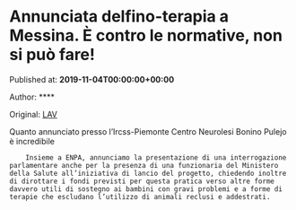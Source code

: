 
# Annunciata delfino-terapia a Messina. È contro le normative, non si può fare!

Published at: **2019-11-04T00:00:00+00:00**

Author: ****

Original: [LAV](https://www.lav.it/news/delfino-terapia-messina)

Quanto annunciato presso l’Ircss-Piemonte Centro Neurolesi Bonino Pulejo è incredibile

        Insieme a ENPA, annunciamo la presentazione di una interrogazione parlamentare anche per la presenza di una funzionaria del Ministero della Salute all’iniziativa di lancio del progetto, chiedendo inoltre di dirottare i fondi previsti per questa pratica verso altre forme davvero utili di sostegno ai bambini con gravi problemi e a forme di terapie che escludano l’utilizzo di animali reclusi e addestrati.
      
